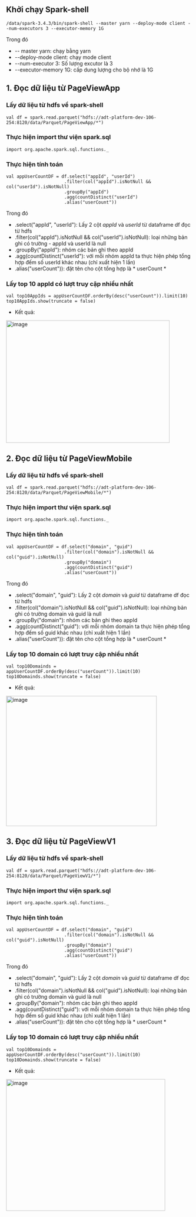 ## Khởi chạy Spark-shell
```
/data/spark-3.4.3/bin/spark-shell --master yarn --deploy-mode client --num-executors 3 --executor-memory 1G
```
Trong đó
- -- master yarn: chạy bằng yarn
- --deploy-mode client: chạy mode client
- --num-executor 3: Số lượng excutor là 3
- --executor-memory 1G: cấp dung lượng cho bộ nhớ là 1G 

## 1. Đọc dữ liệu từ PageViewApp 
### Lấy dữ liệu từ hdfs về spark-shell 
```
val df = spark.read.parquet("hdfs://adt-platform-dev-106-254:8120/data/Parquet/PageViewApp/*")
```
### Thực hiện import thư viện spark.sql
```
import org.apache.spark.sql.functions._
```

### Thực hiện tính toán 
```
val appUserCountDF = df.select("appId", "userId")
                      .filter(col("appId").isNotNull && col("userId").isNotNull)
                      .groupBy("appId")
                      .agg(countDistinct("userId")
                      .alias("userCount"))
```
Trong đó
- .select("appId", "userId"): Lấy 2 cột *appId* và *userId* từ dataframe df đọc từ hdfs 
- .filter(col("appId").isNotNull && col("userId").isNotNull): loại những bản ghi có trường - appId và userId là null
- .groupBy("appId"): nhóm các bản ghi theo appId
- .agg(countDistinct("userId"): với mỗi nhóm appId ta thực hiện phép tổng hợp đếm số userId khác nhau (chỉ xuất hiện 1 lần) 
- .alias("userCount")): đặt tên cho cột tổng hợp là * userCount * 

### Lấy top 10 appId có lượt truy cập nhiều nhất 
```
val top10AppIds = appUserCountDF.orderBy(desc("userCount")).limit(10)
top10AppIds.show(truncate = false)
```
- Kết quả:
<img width="444" height="332" alt="image" src="https://github.com/user-attachments/assets/79f79cce-51fe-4ab7-9225-89801cccf640" />

## 2. Đọc dữ liệu từ PageViewMobile 
### Lấy dữ liệu từ hdfs về spark-shell 
```
val df = spark.read.parquet("hdfs://adt-platform-dev-106-254:8120/data/Parquet/PageViewMobile/*")
```
### Thực hiện import thư viện spark.sql
```
import org.apache.spark.sql.functions._
```

### Thực hiện tính toán 
```
val appUserCountDF = df.select("domain", "guid")
                      .filter(col("domain").isNotNull && col("guid").isNotNull)
                      .groupBy("domain")
                      .agg(countDistinct("guid")
                      .alias("userCount"))
```
Trong đó
- .select("domain", "guid"): Lấy 2 cột *domain* và *guid* từ dataframe df đọc từ hdfs 
- .filter(col("domain").isNotNull && col("guid").isNotNull): loại những bản ghi có trường domain và guid là null
- .groupBy("domain"): nhóm các bản ghi theo appId
- .agg(countDistinct("guid"): với mỗi nhóm domain ta thực hiện phép tổng hợp đếm số guid khác nhau (chỉ xuất hiện 1 lần) 
- .alias("userCount")): đặt tên cho cột tổng hợp là * userCount * 

### Lấy top 10 domain có lượt truy cập nhiều nhất 
```
val top10Domainds = appUserCountDF.orderBy(desc("userCount")).limit(10)
top10Domainds.show(truncate = false)
```
- Kết quả:
<img width="409" height="353" alt="image" src="https://github.com/user-attachments/assets/21117e77-7d2a-43d3-a3ad-d75f388329a0" />


## 3. Đọc dữ liệu từ PageViewV1 
### Lấy dữ liệu từ hdfs về spark-shell 
```
val df = spark.read.parquet("hdfs://adt-platform-dev-106-254:8120/data/Parquet/PageViewV1/*")
```
### Thực hiện import thư viện spark.sql
```
import org.apache.spark.sql.functions._
```

### Thực hiện tính toán 
```
val appUserCountDF = df.select("domain", "guid")
                      .filter(col("domain").isNotNull && col("guid").isNotNull)
                      .groupBy("domain")
                      .agg(countDistinct("guid")
                      .alias("userCount"))
```
Trong đó
- .select("domain", "guid"): Lấy 2 cột *domain* và *guid* từ dataframe df đọc từ hdfs 
- .filter(col("domain").isNotNull && col("guid").isNotNull): loại những bản ghi có trường domain và guid là null
- .groupBy("domain"): nhóm các bản ghi theo appId
- .agg(countDistinct("guid"): với mỗi nhóm domain ta thực hiện phép tổng hợp đếm số guid khác nhau (chỉ xuất hiện 1 lần) 
- .alias("userCount")): đặt tên cho cột tổng hợp là * userCount * 

### Lấy top 10 domain có lượt truy cập nhiều nhất 
```
val top10Domainds = appUserCountDF.orderBy(desc("userCount")).limit(10)
top10Domainds.show(truncate = false)
```
- Kết quả:
<img width="432" height="357" alt="image" src="https://github.com/user-attachments/assets/1e5e664a-a275-4f7f-b5c1-0aeb708543e9" />

